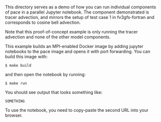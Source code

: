 This directory serves as a demo of how you can run individual components of pace in a parallel Jupyter notebook. The component demonstrated is tracer advection, and mirrors the setup of test case 1 in fv3gfs-fortran and corresponds to cosine bell advection. 

Note that this proof-of-concept example is only running the tracer advection and none of the other model components.

This example builds an MPI-enabled Docker image by adding jupyter notebooks to the pace image and opens it with port forwarding. You can build this image with:
```
$ make build
```
and then open the notebook by running:
```
$ make run
```

You should see output that looks something like:
```
SOMETHING
```

To use the notebook, you need to copy-paste the second URL into your browser.
